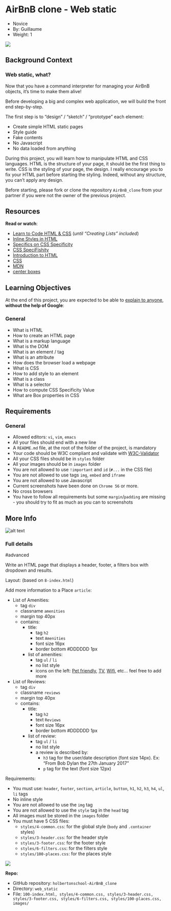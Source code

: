 # AirBnB clone - Web static

-   Novice
-   By:  Guillaume
-   Weight:  1

![](https://holbertonintranet.s3.amazonaws.com/uploads/medias/2021/9/135ef103cf7ed150c9760aadc66844113dfc3d35.gif?X-Amz-Algorithm=AWS4-HMAC-SHA256&X-Amz-Credential=AKIARDDGGGOU5BHMTQX4%2F20221026%2Fus-east-1%2Fs3%2Faws4_request&X-Amz-Date=20221026T040912Z&X-Amz-Expires=86400&X-Amz-SignedHeaders=host&X-Amz-Signature=4d6975ea788f3cc27caec12102aa0461f63476af24b60c1e4803a5a81bb8574c)

## Background Context

### Web static, what?

Now that you have a command interpreter for managing your AirBnB objects, it’s time to make them alive!

Before developing a big and complex web application, we will build the front end step-by-step.

The first step is to “design” / “sketch” / “prototype” each element:

-   Create simple HTML static pages
-   Style guide
-   Fake contents
-   No Javascript
-   No data loaded from anything

During this project, you will learn how to manipulate HTML and CSS languages. HTML is the structure of your page, it should be the first thing to write. CSS is the styling of your page, the design. I really encourage you to fix your HTML part before starting the styling. Indeed, without any structure, you can’t apply any design.

Before starting, please fork or clone the repository  `AirBnB_clone`  from your partner if you were not the owner of the previous project.

## Resources

**Read or watch**:

-   [Learn to Code HTML & CSS](https://intranet.hbtn.io/rltoken/9P868D9X6hKF-iPeuTjUMA "Learn to Code HTML & CSS")  (_until “Creating Lists” included_)
-   [Inline Styles in HTML](https://intranet.hbtn.io/rltoken/3w80rVNNceP13m7D52ma3Q "Inline Styles in HTML")
-   [Specifics on CSS Specificity](https://intranet.hbtn.io/rltoken/miNTDX58opEBx0EbOWPySw "Specifics on CSS Specificity")
-   [CSS SpeciFishity](https://intranet.hbtn.io/rltoken/JYH8gnHJXb7aF-y4xwFW4A "CSS SpeciFishity")
-   [Introduction to HTML](https://intranet.hbtn.io/rltoken/Jrc0YlYYAry_aRJBZB5v2Q "Introduction to HTML")
-   [CSS](https://intranet.hbtn.io/rltoken/mq0A1qZJs8J0SE5xyxODzg "CSS")
-   [MDN](https://intranet.hbtn.io/rltoken/8AWCJcUwO2UK5FFUb7G-iw "MDN")
-   [center boxes](https://intranet.hbtn.io/rltoken/CWYMpBgaImw4SPgfibG2eQ "center boxes")

## Learning Objectives

At the end of this project, you are expected to be able to  [explain to anyone](https://intranet.hbtn.io/rltoken/jTzHi5Wsmr55wY99p7gAFQ "explain to anyone"),  **without the help of Google**:

### General

-   What is HTML
-   How to create an HTML page
-   What is a markup language
-   What is the DOM
-   What is an element / tag
-   What is an attribute
-   How does the browser load a webpage
-   What is CSS
-   How to add style to an element
-   What is a class
-   What is a selector
-   How to compute CSS Specificity Value
-   What are Box properties in CSS

## Requirements

### General

-   Allowed editors:  `vi`,  `vim`,  `emacs`
-   All your files should end with a new line
-   A  `README.md`  file, at the root of the folder of the project, is mandatory
-   Your code should be W3C compliant and validate with  [W3C-Validator](https://intranet.hbtn.io/rltoken/cg3av28O6YAI9vZApf3zHg "W3C-Validator")
-   All your CSS files should be in  `styles`  folder
-   All your images should be in  `images`  folder
-   You are not allowed to use  `!important`  and  `id`  (`#...`  in the CSS file)
-   You are not allowed to use tags  `img`,  `embed`  and  `iframe`
-   You are not allowed to use Javascript
-   Current screenshots have been done on  `Chrome 56`  or more.
-   No cross browsers
-   You have to follow all requirements but some  `margin`/`padding`  are missing - you should try to fit as much as you can to screenshots

## More Info

![alt text](https://s3.amazonaws.com/intranet-projects-files/concepts/74/hbnb_step1.png)





### Full details

#advanced

Write an HTML page that displays a header, footer, a filters box with dropdown and results.

Layout: (based on  `8-index.html`)

Add more information to a Place  `article`:

-   List of Amenities:
    -   tag  `div`
    -   classname  `amenities`
    -   margin top 40px
    -   contains:
        -   title:
            -   tag  `h2`
            -   text  `Amenities`
            -   font size 16px
            -   border bottom #DDDDDD 1px
        -   list of amenities:
            -   tag  `ul`  /  `li`
            -   no list style
            -   icons on the left:  [Pet friendly](https://s3.amazonaws.com/intranet-projects-files/holbertonschool-higher-level_programming+/268/icon_pets.png "Pet friendly"),  [TV](https://s3.amazonaws.com/intranet-projects-files/holbertonschool-higher-level_programming+/268/icon_tv.png "TV"),  [Wifi](https://s3.amazonaws.com/intranet-projects-files/holbertonschool-higher-level_programming+/268/icon_wifi.png "Wifi"), etc… feel free to add more
-   List of Reviews:
    -   tag  `div`
    -   classname  `reviews`
    -   margin top 40px
    -   contains:
        -   title:
            -   tag  `h2`
            -   text  `Reviews`
            -   font size 16px
            -   border bottom #DDDDDD 1px
        -   list of review:
            -   tag  `ul`  /  `li`
            -   no list style
            -   a review is described by:
                -   `h3`  tag for the user/date description (font size 14px). Ex: “From Bob Dylan the 27th January 2017”
                -   `p`  tag for the text (font size 12px)

Requirements:

-   You must use:  `header`,  `footer`,  `section`,  `article`,  `button`,  `h1`,  `h2`,  `h3`,  `h4`,  `ul`,  `li`  tags
-   No inline style
-   You are not allowed to use the  `img`  tag
-   You are not allowed to use the  `style`  tag in the  `head`  tag
-   All images must be stored in the  `images`  folder
-   You must have 5 CSS files:
    -   `styles/4-common.css`: for the global style (`body`  and  `.container`  styles)
    -   `styles/3-header.css`: for the header style
    -   `styles/3-footer.css`: for the footer style
    -   `styles/6-filters.css`: for the filters style
    -   `styles/100-places.css`: for the places style

![](https://holbertonintranet.s3.amazonaws.com/uploads/medias/2020/9/0e0e57ed2baf9239cc87000a5f81b54011a924e9.png?X-Amz-Algorithm=AWS4-HMAC-SHA256&X-Amz-Credential=AKIARDDGGGOU5BHMTQX4%2F20221028%2Fus-east-1%2Fs3%2Faws4_request&X-Amz-Date=20221028T040939Z&X-Amz-Expires=86400&X-Amz-SignedHeaders=host&X-Amz-Signature=32ce32665754e532af616faa05e937101bb4cacf1f310dd473ad8ff1f45af45b)

**Repo:**

-   GitHub repository:  `holbertonschool-AirBnB_clone`
-   Directory:  `web_static`
-   File:  `100-index.html, styles/4-common.css, styles/3-header.css, styles/3-footer.css, styles/6-filters.css, styles/100-places.css, images/`